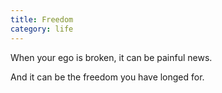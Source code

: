 ```yaml
---
title: Freedom
category: life
---
```

When your ego is broken,
it can be painful news.

And it can be
the freedom
you have longed for.

